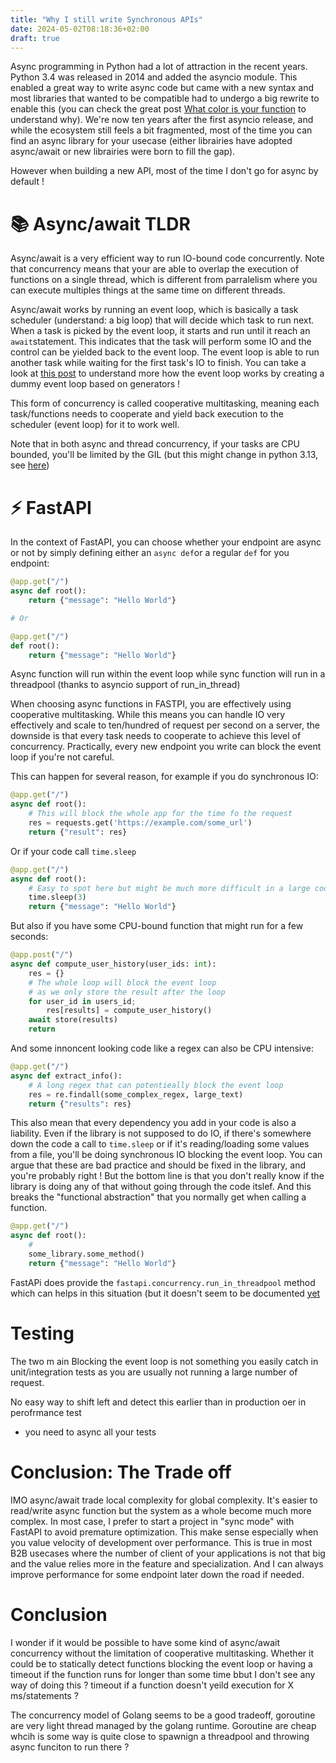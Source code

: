 ```yaml
---
title: "Why I still write Synchronous APIs"
date: 2024-05-02T08:18:36+02:00
draft: true
---
```



Async programming in Python had a lot of attraction in the recent years. Python 3.4 
was released in 2014 and added the asyncio module. This enabled a great way to write 
async code but came with a new syntax and most libraries that wanted to be compatible
had to undergo a big rewrite to enable this (you can check the great post [What color is your function](https://journal.stuffwithstuff.com/2015/02/01/what-color-is-your-function/)
to understand why). We're now ten years after the first asyncio release, and while
the ecosystem still feels a bit fragmented, most of the time you can find an async library
for your usecase (either librairies have adopted async/await or new librairies were born to fill the gap).

However when building a new API, most of the time I don't go for async by default !

# 📚 Async/await TLDR 
Async/await is a very efficient way to run IO-bound code concurrently.
Note that concurrency means that your are able to overlap the execution of functions on a single thread, 
which is different from parralelism where you can execute multiples things at the same time on different threads.

Async/await works by running an event loop, which is basically a task scheduler (understand: a big loop) that will decide which task to run next.
When a task is picked by the event loop, it starts and run until it reach an `await`statement. This indicates that the task
will perform some IO and the control can be yielded back to the event loop. The event loop is able to run another task while waiting for the first task's IO to finish.
You can take a look  at [this post](https://jacobpadilla.com/articles/recreating-asyncio) to understand more how the event loop works by creating 
 a dummy event loop based on generators !

This form of concurrency is called cooperative multitasking, meaning each task/functions needs to cooperate
and yield back execution to the scheduler (event loop) for it to work well.

Note that in both async and thread concurrency, if your tasks are CPU bounded, you'll be limited
by the GIL (but this might change in python 3.13, see [here](https://docs.python.org/3.13/whatsnew/3.13.html#free-threaded-cpython))

# ⚡️ FastAPI

In the context of FastAPI, you can choose whether your endpoint are async or not by simply
defining either an `async def`or a regular `def` for you endpoint:

```python
@app.get("/")
async def root():
    return {"message": "Hello World"}

# Or

@app.get("/")
def root():
    return {"message": "Hello World"}
```

Async function will run within the event loop while sync function will run in a threadpool (thanks to asyncio support of run_in_thread)

When choosing async functions in FASTPI, you are effectively using cooperative multitasking. While this means
you can handle IO very effectively and scale to ten/hundred of request per second on a server, the downside is that every task needs to cooperate to
achieve this level of concurrency. Practically, every new endpoint you write can block the event loop if you're not careful.

This can happen for several reason, for example if you do synchronous IO:

```python
@app.get("/")
async def root():
    # This will block the whole app for the time fo the request
    res = requests.get('https://example.com/some_url')
    return {"result": res}
```

Or if your code call `time.sleep` 

```python
@app.get("/")
async def root():
    # Easy to spot here but might be much more difficult in a large codebase
    time.sleep(3) 
    return {"message": "Hello World"}
```

But also if you have some CPU-bound function that might run for a few seconds:

```python
@app.post("/")
async def compute_user_history(user_ids: int):
    res = {}
    # The whole loop will block the event loop 
    # as we only store the result after the loop
    for user_id in users_id;
        res[results] = compute_user_history()
    await store(results)
    return 
```

And some innoncent looking code like a regex can also be CPU intensive:

```python
@app.get("/")
async def extract_info():
    # A long regex that can potentieally block the event loop
    res = re.findall(some_complex_regex, large_text)
    return {"results": res}
```


This also mean that every dependency you add in your code is also a liability.
 Even if the library is not supposed to do IO,
if there's somewhere down the code a call to `time.sleep` or if it's reading/loading some values from a file, you'll be doing
synchronous IO blocking the event loop. You can argue that these are bad practice and should be fixed in the library, and you're probably right !
But the bottom line is that you don't really know if the library is doing any of that without going through the code itslef.
And this breaks the "functional abstraction" that you normally get when calling a function.

```python
@app.get("/")
async def root():
    # 
    some_library.some_method()
    return {"message": "Hello World"}
```


FastAPi does provide the `fastapi.concurrency.run_in_threadpool` method which can helps in this situation (but it doesn't seem to be documented [yet](https://github.com/tiangolo/fastapi/issues/1066)

# Testing

The two m ain
Blocking the event loop is not something you easily catch in unit/integration tests as you are usually not running
a large number of request.

No easy way to shift left and detect this earlier than in production oer in perofrmance test
+ you need to async all your tests

# Conclusion: The Trade off

IMO async/await trade local complexity for global complexity. It's easier to read/write async function but
the system as a whole become much more complex. In most case, I prefer to start a project in "sync mode" with FastAPI
to avoid premature optimization. This make sense especially when you value velocity of development over performance.
This is true in most B2B usecases where the number of client of your applications is not that big and the value relies 
more in the feature and specialization. And I can always improve performance for some endpoint later down the road if needed.

# Conclusion

I wonder if it would be possible to have some kind of async/await concurrency without the limitation of cooperative multitasking.
Whether it could be to statically detect functions blocking the event loop or having a timeout if the function runs for longer than some time bbut I don't see
any way of doing this
 ? timeout if a function doesn't yeild execution for X ms/statements ?


The concurrency model of Golang seems to be a good tradeoff, goroutine are very light thread managed by the golang runtime.
Goroutine are cheap 
whcih is some way is quite close to spawnign a threadpool and throwing async funciton to run there ?



